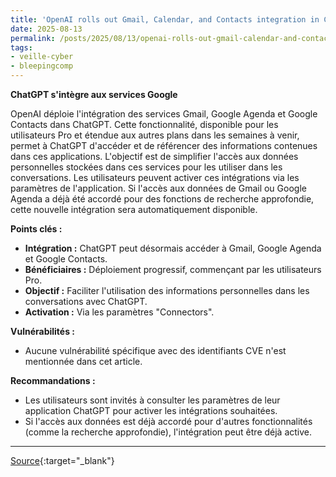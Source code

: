 ```yaml
---
title: 'OpenAI rolls out Gmail, Calendar, and Contacts integration in ChatGPT'
date: 2025-08-13
permalink: /posts/2025/08/13/openai-rolls-out-gmail-calendar-and-contacts-integration-in-chatgpt/
tags:
- veille-cyber
- bleepingcomp
---
```

**ChatGPT s'intègre aux services Google**

OpenAI déploie l'intégration des services Gmail, Google Agenda et Google Contacts dans ChatGPT. Cette fonctionnalité, disponible pour les utilisateurs Pro et étendue aux autres plans dans les semaines à venir, permet à ChatGPT d'accéder et de référencer des informations contenues dans ces applications. L'objectif est de simplifier l'accès aux données personnelles stockées dans ces services pour les utiliser dans les conversations. Les utilisateurs peuvent activer ces intégrations via les paramètres de l'application. Si l'accès aux données de Gmail ou Google Agenda a déjà été accordé pour des fonctions de recherche approfondie, cette nouvelle intégration sera automatiquement disponible.

**Points clés :**

*   **Intégration :** ChatGPT peut désormais accéder à Gmail, Google Agenda et Google Contacts.
*   **Bénéficiaires :** Déploiement progressif, commençant par les utilisateurs Pro.
*   **Objectif :** Faciliter l'utilisation des informations personnelles dans les conversations avec ChatGPT.
*   **Activation :** Via les paramètres "Connectors".

**Vulnérabilités :**

*   Aucune vulnérabilité spécifique avec des identifiants CVE n'est mentionnée dans cet article.

**Recommandations :**

*   Les utilisateurs sont invités à consulter les paramètres de leur application ChatGPT pour activer les intégrations souhaitées.
*   Si l'accès aux données est déjà accordé pour d'autres fonctionnalités (comme la recherche approfondie), l'intégration peut être déjà active.

---
[Source](https://www.bleepingcomputer.com/news/artificial-intelligence/openai-rolls-out-gmail-calendar-and-contacts-integration-in-chatgpt/){:target="_blank"}
